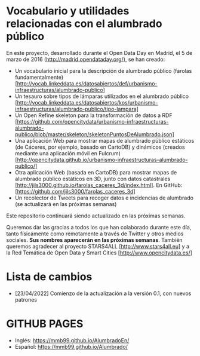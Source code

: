 # Vocabulario y utilidades relacionadas con el alumbrado público

En este proyecto, desarrollado durante el Open Data Day en Madrid, el 5 de marzo de 2016 (http://madrid.opendataday.org/), se han creado:
* Un vocabulario inicial para la descripción de alumbrado público (farolas fundamentalmente) [http://vocab.linkeddata.es/datosabiertos/def/urbanismo-infraestructuras/alumbrado-publico]
* Un tesauro sobre tipos de lámparas utilizados en el alumbrado público [http://vocab.linkeddata.es/datosabiertos/kos/urbanismo-infraestructuras/alumbrado-publico/tipo-lampara]
* Un Open Refine skeleton para la transformación de datos a RDF [https://github.com/opencitydata/urbanismo-infraestructuras-alumbrado-publico/blob/master/skeleton/skeletonPuntosDeAlumbrado.json]
* Una aplicación Web para mostrar mapas de alumbrado público estáticos (de Cáceres, por ejemplo, basado en CartoDB) y dinámicos (creados mediante una aplicación móvil en Fulcrum) [http://opencitydata.github.io/urbanismo-infraestructuras-alumbrado-publico/]
* Otra aplicación Web (basada en CartoDB) para mostrar mapas de alumbrado público estáticos en 3D, junto con datos catastrales [http://jils3000.github.io/farolas_caceres_3d/index.html]. En GitHub: [https://github.com/jils3000/farolas_caceres_3d]
* Un recolector de Tweets para recoger datos e incidencias de alumbrado (se actualizará en las próximas semanas)

Este repositorio continuará siendo actualizado en las próximas semanas.

Queremos dar las gracias a todos los que han colaborado durante este día, tanto físicamente como remotamente a través de Twitter y otros medios sociales. **Sus nombres aparecerán en las próximas semanas**. También queremos agradecer al proyecto STARS4ALL [http://www.stars4all.eu] y a la Red Temática de Open Data y Smart Cities [http://www.opencitydata.es/]

# Lista de cambios
- [23/04/2022] Comienzo de la actualización a la versión 0.1, con nuevos patrones


# GITHUB PAGES
- Inglés: https://mmb99.github.io/AlumbradoEn/
- Español: https://mmb99.github.io/Alumbrado/
